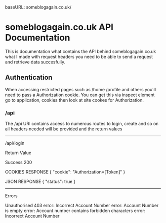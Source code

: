 baseURL: someblogagain.co.uk/

<h1> someblogagain.co.uk API Documentation </h1>

This is documentation what contains the API behind someblogagain.co.uk what I made with request headers you need to be able to send a request and retrieve data succesfully.

<h2>Authentication</h2>

When accessing restricted pages such as /home /profile and others you'll need to pass a Authorization cookie. You can get this via inspect element go to application, cookies then look at site cookes for Authorization.

<h3>/api</h3>

The /api URI contains access to numerous routes to login, create and so on all headers needed will be provided and the return values

<hr>

/api/login

Return Value

Success 200

COOKIES RESPONSE
{
    "cookie": "Authorization=[Token]"
}

JSON RESPONSE
{
    "status": true
}

<hr>

Errors

Unauthorised 403
error: Incorrect Account Number
error: Account Number is empty
error: Account number contains forbidden characters
error: Incorrect Account Number
